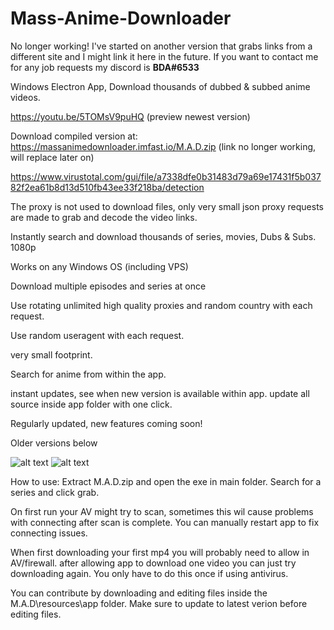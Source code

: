 # Mass-Anime-Downloader
No longer working! I've started on another version that grabs links from a different site and I might link it here in the future. If you want to contact me for any job requests my discord is **BDA#6533**

Windows Electron App, Download thousands of dubbed &amp; subbed anime videos.

https://youtu.be/5TOMsV9puHQ (preview newest version)

Download compiled version at: https://massanimedownloader.imfast.io/M.A.D.zip (link no longer working, will replace later on)

https://www.virustotal.com/gui/file/a7338dfe0b31483d79a69e17431f5b03782f2ea61b8d13d510fb43ee33f218ba/detection

The proxy is not used to download files, only very small json proxy requests are made to grab and decode the video links.

Instantly search and download thousands of series, movies, Dubs & Subs. 1080p

Works on any Windows OS (including VPS)

Download multiple episodes and series at once 

Use rotating unlimited high quality proxies and random country with each request.

Use random useragent with each request.

very small footprint.

Search for anime from within the app.

instant updates, see when new version is available within app. update all source inside app folder with one click.

Regularly updated, new features coming soon!

Older versions below

![alt text](https://i.imgur.com/Xe4BeoE.gif)
![alt text](https://i.imgur.com/XQc4uCH.gif)

How to use:
Extract M.A.D.zip and open the exe in main folder.
Search for a series and click grab. 

On first run your AV might try to scan, sometimes this wil cause problems with connecting after scan is complete. You can manually restart app to fix connecting issues.

When first downloading your first mp4 you will probably need to allow in AV/firewall. after allowing app to download one video you can just try downloading again. You only have to do this once if using antivirus.


You can contribute by downloading and editing files inside the M.A.D\resources\app folder. Make sure to update to latest verion before editing files. 
